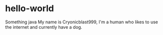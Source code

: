 # hello-world
Something java
My name is Cryonicblast999, I'm a human who likes to use the internet and currently have a dog.

